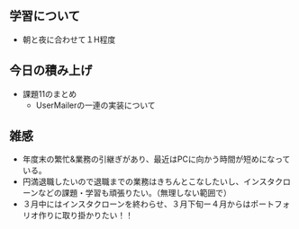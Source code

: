## 学習について
- 朝と夜に合わせて１H程度

## 今日の積み上げ 
- 課題11のまとめ
  - UserMailerの一連の実装について

## 雑感
- 年度末の繁忙&業務の引継ぎがあり、最近はPCに向かう時間が短めになっている。
- 円満退職したいので退職までの業務はきちんとこなしたいし、インスタクローンなどの課題・学習も頑張りたい。（無理しない範囲で）
- ３月中にはインスタクローンを終わらせ、３月下旬ー４月からはポートフォリオ作りに取り掛かりたい！！
